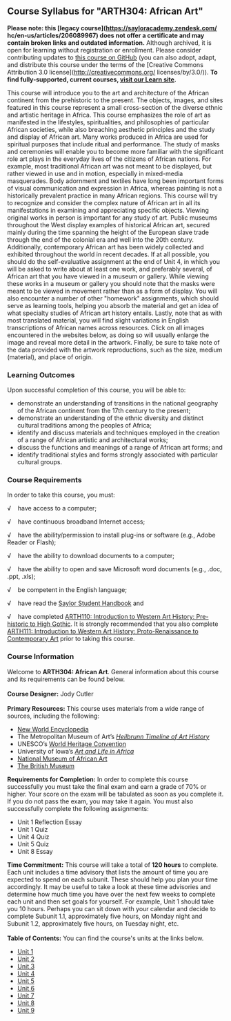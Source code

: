 Course Syllabus for "ARTH304: African Art"
------------------------------------------

**Please note: this [legacy course](https://sayloracademy.zendesk.com/
hc/en-us/articles/206089967) does not offer a certificate and may contain 
broken links and outdated information.** Although archived, it is open 
for learning without registration or enrollment. Please consider contributing 
updates to [this course on GitHub](https://github.com/saylordotorg/course_arth304) 
(you can also adopt, adapt, and distribute this course under the terms of 
the [Creative Commons Attribution 3.0 license](http://creativecommons.org/
licenses/by/3.0/)). **To find fully-supported, current courses, [visit our 
Learn site](https://learn.saylor.org).**

This course will introduce you to the art and architecture of the
African continent from the prehistoric to the present. The objects,
images, and sites featured in this course represent a small
cross-section of the diverse ethnic and artistic heritage in Africa.
This course emphasizes the role of art as manifested in the lifestyles,
spiritualities, and philosophies of particular African societies, while
also breaching aesthetic principles and the study and display of African
art. Many works produced in Africa are used for spiritual purposes that
include ritual and performance. The study of masks and ceremonies will
enable you to become more familiar with the significant role art plays
in the everyday lives of the citizens of African nations. For example,
most traditional African art was not meant to be displayed, but rather
viewed in use and in motion, especially in mixed-media masquerades. Body
adornment and textiles have long been important forms of visual
communication and expression in Africa, whereas painting is not a
historically prevalent practice in many African regions. This course
will try to recognize and consider the complex nature of African art in
all its manifestations in examining and appreciating specific objects.
Viewing original works in person is important for any study of art.
Public museums throughout the West display examples of historical
African art, secured mainly during the time spanning the height of the
European slave trade through the end of the colonial era and well into
the 20th century. Additionally, contemporary African art has been widely
collected and exhibited throughout the world in recent decades. If at
all possible, you should do the self-evaluative assignment at the end of
Unit 4, in which you will be asked to write about at least one work, and
preferably several, of African art that you have viewed in a museum or
gallery. While viewing these works in a museum or gallery you should
note that the masks were meant to be viewed in movement rather than as a
form of display. You will also encounter a number of other "homework"
assignments, which should serve as learning tools, helping you absorb
the material and get an idea of what specialty studies of African art
history entails. Lastly, note that as with most translated material, you
will find slight variations in English transcriptions of African names
across resources. Click on all images encountered in the websites below,
as doing so will usually enlarge the image and reveal more detail in the
artwork. Finally, be sure to take note of the data provided with the
artwork reproductions, such as the size, medium (material), and place of
origin.

### Learning Outcomes

Upon successful completion of this course, you will be able to:  

-   demonstrate an understanding of transitions in the national
    geography of the African continent from the 17th century to the
    present;
-   demonstrate an understanding of the ethnic diversity and distinct
    cultural traditions among the peoples of Africa;
-   identify and discuss materials and techniques employed in the
    creation of a range of African artistic and architectural works;
-   discuss the functions and meanings of a range of African art forms;
    and
-   identify traditional styles and forms strongly associated with
    particular cultural groups.

### Course Requirements

In order to take this course, you must:  
  
 √    have access to a computer;  
  
 √    have continuous broadband Internet access;  
  
 √    have the ability/permission to install plug-ins or software (e.g.,
Adobe Reader or Flash);  
  
 √    have the ability to download documents to a computer;  
  
 √    have the ability to open and save Microsoft word documents (e.g.,
.doc, .ppt, .xls);  
  
 √    be competent in the English language;  
  
 √    have read the [Saylor Student
Handbook](http://www.saylor.org/site/wp-content/uploads/2012/05/Saylor-StudentHandbook.pdf) and  
  
 √    have completed [ARTH110: Introduction to Western Art History:
Pre-historic to High Gothic](http://www.saylor.org/courses/arth110/). It
is strongly recommended that you also complete [ARTH111: Introduction to
Western Art History: Proto-Renaissance to Contemporary
Art](http://www.saylor.org/courses/arth111/) prior to taking this
course.

### Course Information

Welcome to **ARTH304: African Art**. General information about this
course and its requirements can be found below.  
    
 **Course Designer:** Jody Cutler  
    
 **Primary Resources:** This course uses materials from a wide range of
sources, including the following: 

-   [New World
    Encyclopedia](http://www.newworldencyclopedia.org/entry/Info:Main_Page)
-   The Metropolitan Museum of Art’s *[Heilbrunn Timeline of Art
    History](http://www.metmuseum.org/toah/)*
-   UNESCO’s [World Heritage Convention](http://whc.unesco.org/)
-   University of Iowa’s *[Art and Life in
    Africa](http://www.uiowa.edu/~africart/)*
-   [National Museum of African Art](http://www.nmafa.si.edu/)
-   [The British Museum](http://www.britishmuseum.org/)

**Requirements for Completion:** In order to complete this course
successfully you must take the final exam and earn a grade of 70% or
higher. Your score on the exam will be tabulated as soon as you complete
it. If you do not pass the exam, you may take it again. You must also
successfully complete the following assignments:

-   Unit 1 Reflection Essay
-   Unit 1 Quiz
-   Unit 4 Quiz
-   Unit 5 Quiz
-   Unit 8 Essay

**Time Commitment:** This course will take a total of **120 hours** to
complete. Each unit includes a time advisory that lists the amount of
time you are expected to spend on each subunit. These should help you
plan your time accordingly. It may be useful to take a look at these
time advisories and determine how much time you have over the next few
weeks to complete each unit and then set goals for yourself. For
example, Unit 1 should take you 10 hours. Perhaps you can sit down with
your calendar and decide to complete Subunit 1.1, approximately five
hours, on Monday night and Subunit 1.2, approximately five hours, on
Tuesday night, etc.  
    
**Table of Contents:** You can find the course's units at the links below.

- [Unit 1](https://legacy.saylor.org/arth304/Unit01/)
- [Unit 2](https://legacy.saylor.org/arth304/Unit02/)
- [Unit 3](https://legacy.saylor.org/arth304/Unit03/)
- [Unit 4](https://legacy.saylor.org/arth304/Unit04/)
- [Unit 5](https://legacy.saylor.org/arth304/Unit05/)
- [Unit 6](https://legacy.saylor.org/arth304/Unit06/)
- [Unit 7](https://legacy.saylor.org/arth304/Unit07/)
- [Unit 8](https://legacy.saylor.org/arth304/Unit08/)
- [Unit 9](https://legacy.saylor.org/arth304/Unit09/)
